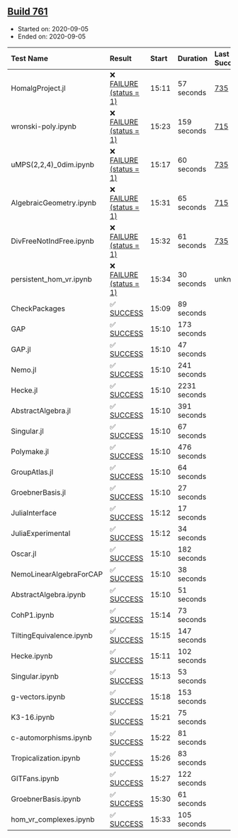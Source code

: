 ## [Build 761](https://oscarci.mathematik.uni-kl.de/job/oscar-stable/761/)

* Started on: 2020-09-05
* Ended on: 2020-09-05

| Test Name    | Result | Start | Duration | Last Success | First Failure |
|:-------------|:-------|:------|:---------|:-------------|:--------------|
| HomalgProject.jl | ❌ [FAILURE (status = 1)](https://oscarci.mathematik.uni-kl.de/job/oscar-stable/761/artifact/logs/build-761/HomalgProject.jl.log) | 15:11 | 57 seconds | [735](https://oscarci.mathematik.uni-kl.de/job/oscar-stable/735/) | [736](https://oscarci.mathematik.uni-kl.de/job/oscar-stable/736/) |
| wronski-poly.ipynb | ❌ [FAILURE (status = 1)](https://oscarci.mathematik.uni-kl.de/job/oscar-stable/761/artifact/logs/build-761/wronski-poly.ipynb.log) | 15:23 | 159 seconds | [715](https://oscarci.mathematik.uni-kl.de/job/oscar-stable/715/) | [716](https://oscarci.mathematik.uni-kl.de/job/oscar-stable/716/) |
| uMPS(2,2,4)_0dim.ipynb | ❌ [FAILURE (status = 1)](https://oscarci.mathematik.uni-kl.de/job/oscar-stable/761/artifact/logs/build-761/uMPS-2-2-4-_0dim.ipynb.log) | 15:17 | 60 seconds | [735](https://oscarci.mathematik.uni-kl.de/job/oscar-stable/735/) | [736](https://oscarci.mathematik.uni-kl.de/job/oscar-stable/736/) |
| AlgebraicGeometry.ipynb | ❌ [FAILURE (status = 1)](https://oscarci.mathematik.uni-kl.de/job/oscar-stable/761/artifact/logs/build-761/AlgebraicGeometry.ipynb.log) | 15:31 | 65 seconds | [715](https://oscarci.mathematik.uni-kl.de/job/oscar-stable/715/) | [716](https://oscarci.mathematik.uni-kl.de/job/oscar-stable/716/) |
| DivFreeNotIndFree.ipynb | ❌ [FAILURE (status = 1)](https://oscarci.mathematik.uni-kl.de/job/oscar-stable/761/artifact/logs/build-761/DivFreeNotIndFree.ipynb.log) | 15:32 | 61 seconds | [735](https://oscarci.mathematik.uni-kl.de/job/oscar-stable/735/) | [736](https://oscarci.mathematik.uni-kl.de/job/oscar-stable/736/) |
| persistent_hom_vr.ipynb | ❌ [FAILURE (status = 1)](https://oscarci.mathematik.uni-kl.de/job/oscar-stable/761/artifact/logs/build-761/persistent_hom_vr.ipynb.log) | 15:34 | 30 seconds | unknown | unknown |
| CheckPackages | ✅ [SUCCESS](https://oscarci.mathematik.uni-kl.de/job/oscar-stable/761/artifact/logs/build-761/CheckPackages.log) | 15:09 | 89 seconds |  |  |
| GAP | ✅ [SUCCESS](https://oscarci.mathematik.uni-kl.de/job/oscar-stable/761/artifact/logs/build-761/GAP.log) | 15:10 | 173 seconds |  |  |
| GAP.jl | ✅ [SUCCESS](https://oscarci.mathematik.uni-kl.de/job/oscar-stable/761/artifact/logs/build-761/GAP.jl.log) | 15:10 | 47 seconds |  |  |
| Nemo.jl | ✅ [SUCCESS](https://oscarci.mathematik.uni-kl.de/job/oscar-stable/761/artifact/logs/build-761/Nemo.jl.log) | 15:10 | 241 seconds |  |  |
| Hecke.jl | ✅ [SUCCESS](https://oscarci.mathematik.uni-kl.de/job/oscar-stable/761/artifact/logs/build-761/Hecke.jl.log) | 15:10 | 2231 seconds |  |  |
| AbstractAlgebra.jl | ✅ [SUCCESS](https://oscarci.mathematik.uni-kl.de/job/oscar-stable/761/artifact/logs/build-761/AbstractAlgebra.jl.log) | 15:10 | 391 seconds |  |  |
| Singular.jl | ✅ [SUCCESS](https://oscarci.mathematik.uni-kl.de/job/oscar-stable/761/artifact/logs/build-761/Singular.jl.log) | 15:10 | 67 seconds |  |  |
| Polymake.jl | ✅ [SUCCESS](https://oscarci.mathematik.uni-kl.de/job/oscar-stable/761/artifact/logs/build-761/Polymake.jl.log) | 15:10 | 476 seconds |  |  |
| GroupAtlas.jl | ✅ [SUCCESS](https://oscarci.mathematik.uni-kl.de/job/oscar-stable/761/artifact/logs/build-761/GroupAtlas.jl.log) | 15:10 | 64 seconds |  |  |
| GroebnerBasis.jl | ✅ [SUCCESS](https://oscarci.mathematik.uni-kl.de/job/oscar-stable/761/artifact/logs/build-761/GroebnerBasis.jl.log) | 15:10 | 27 seconds |  |  |
| JuliaInterface | ✅ [SUCCESS](https://oscarci.mathematik.uni-kl.de/job/oscar-stable/761/artifact/logs/build-761/JuliaInterface.log) | 15:12 | 17 seconds |  |  |
| JuliaExperimental | ✅ [SUCCESS](https://oscarci.mathematik.uni-kl.de/job/oscar-stable/761/artifact/logs/build-761/JuliaExperimental.log) | 15:12 | 34 seconds |  |  |
| Oscar.jl | ✅ [SUCCESS](https://oscarci.mathematik.uni-kl.de/job/oscar-stable/761/artifact/logs/build-761/Oscar.jl.log) | 15:10 | 182 seconds |  |  |
| NemoLinearAlgebraForCAP | ✅ [SUCCESS](https://oscarci.mathematik.uni-kl.de/job/oscar-stable/761/artifact/logs/build-761/NemoLinearAlgebraForCAP.log) | 15:10 | 38 seconds |  |  |
| AbstractAlgebra.ipynb | ✅ [SUCCESS](https://oscarci.mathematik.uni-kl.de/job/oscar-stable/761/artifact/logs/build-761/AbstractAlgebra.ipynb.log) | 15:10 | 51 seconds |  |  |
| CohP1.ipynb | ✅ [SUCCESS](https://oscarci.mathematik.uni-kl.de/job/oscar-stable/761/artifact/logs/build-761/CohP1.ipynb.log) | 15:14 | 73 seconds |  |  |
| TiltingEquivalence.ipynb | ✅ [SUCCESS](https://oscarci.mathematik.uni-kl.de/job/oscar-stable/761/artifact/logs/build-761/TiltingEquivalence.ipynb.log) | 15:15 | 147 seconds |  |  |
| Hecke.ipynb | ✅ [SUCCESS](https://oscarci.mathematik.uni-kl.de/job/oscar-stable/761/artifact/logs/build-761/Hecke.ipynb.log) | 15:11 | 102 seconds |  |  |
| Singular.ipynb | ✅ [SUCCESS](https://oscarci.mathematik.uni-kl.de/job/oscar-stable/761/artifact/logs/build-761/Singular.ipynb.log) | 15:13 | 53 seconds |  |  |
| g-vectors.ipynb | ✅ [SUCCESS](https://oscarci.mathematik.uni-kl.de/job/oscar-stable/761/artifact/logs/build-761/g-vectors.ipynb.log) | 15:18 | 153 seconds |  |  |
| K3-16.ipynb | ✅ [SUCCESS](https://oscarci.mathematik.uni-kl.de/job/oscar-stable/761/artifact/logs/build-761/K3-16.ipynb.log) | 15:21 | 75 seconds |  |  |
| c-automorphisms.ipynb | ✅ [SUCCESS](https://oscarci.mathematik.uni-kl.de/job/oscar-stable/761/artifact/logs/build-761/c-automorphisms.ipynb.log) | 15:22 | 81 seconds |  |  |
| Tropicalization.ipynb | ✅ [SUCCESS](https://oscarci.mathematik.uni-kl.de/job/oscar-stable/761/artifact/logs/build-761/Tropicalization.ipynb.log) | 15:26 | 83 seconds |  |  |
| GITFans.ipynb | ✅ [SUCCESS](https://oscarci.mathematik.uni-kl.de/job/oscar-stable/761/artifact/logs/build-761/GITFans.ipynb.log) | 15:27 | 122 seconds |  |  |
| GroebnerBasis.ipynb | ✅ [SUCCESS](https://oscarci.mathematik.uni-kl.de/job/oscar-stable/761/artifact/logs/build-761/GroebnerBasis.ipynb.log) | 15:30 | 61 seconds |  |  |
| hom_vr_complexes.ipynb | ✅ [SUCCESS](https://oscarci.mathematik.uni-kl.de/job/oscar-stable/761/artifact/logs/build-761/hom_vr_complexes.ipynb.log) | 15:33 | 105 seconds |  |  |
